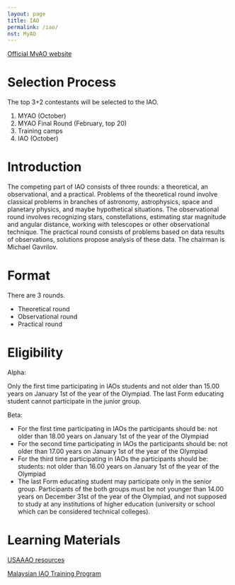 ```yaml
---
layout: page
title: IAO
permalink: /iao/
nst: MyAO
---
```


<a href="https://myao.my">Official MyAO website</a>

# Selection Process
The top 3+2 contestants will be selected to the IAO.

1. MYAO (October)
2. MYAO Final Round (February, top 20)
3. Training camps
4. IAO (October)

# Introduction
The competing part of IAO consists of three rounds: a theoretical, an observational, and a practical. Problems of the theoretical round involve classical problems in branches of astronomy, astrophysics, space and planetary physics, and maybe hypothetical situations. The observational round involves recognizing stars, constellations, estimating star magnitude and angular distance, working with telescopes or other observational technique. The practical round consists of problems based on data results of observations, solutions propose analysis of these data. The chairman is Michael Gavrilov.

# Format
There are 3 rounds.

- Theoretical round
- Observational round
- Practical round

# Eligibility
Alpha:

Only the first time participating in IAOs students and
not older than 15.00 years on January 1st of the year of the Olympiad. The last Form educating student cannot participate in the junior group.

Beta:

- For the first time participating in IAOs the participants should be: not older than 18.00 years on January 1st of the year of the Olympiad
- For the second time participating in IAOs the participants should be: not older than 17.00 years on January 1st of the year of the Olympiad
- For the third time participating in IAOs the participants should be: students: not older than 16.00 years on January 1st of the year of the Olympiad
- The last Form educating student may participate only in the senior group. Participants of the both groups must be not younger than 14.00 years on December 31st of the year of the Olympiad, and not supposed to study at any institutions of higher education (university or school which can be considered technical colleges).

# Learning Materials
[USAAAO resources](https://usaaao.org/resources/)

[Malaysian IAO Training Program](https://docs.google.com/spreadsheets/d/1y1zZf3DQfJR34-ISxy-40IAgm_AuVGO9927W3-DeFTk/edit?usp=sharing)